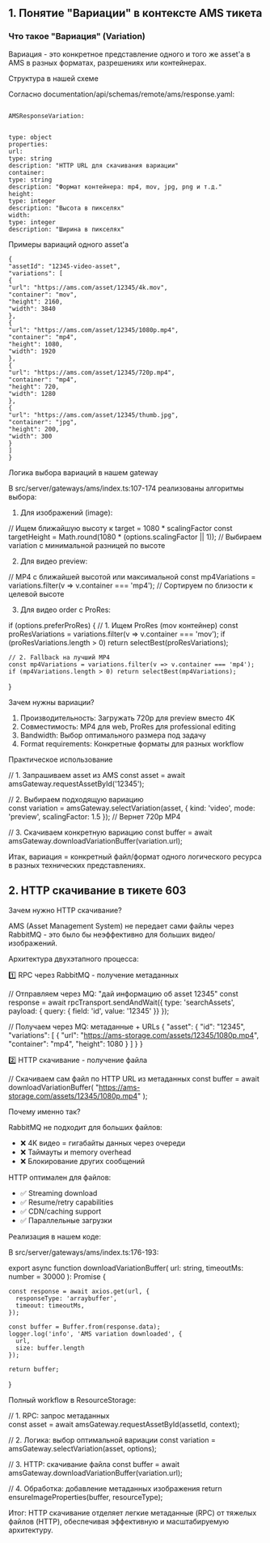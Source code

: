 ## 1. Понятие "Вариации" в контексте AMS тикета

### Что такое "Вариация" (Variation)

Вариация - это конкретное представление одного и того же asset'а в AMS в разных форматах, разрешениях или контейнерах.

Структура в нашей схеме

Согласно documentation/api/schemas/remote/ams/response.yaml:

```

AMSResponseVariation:


type: object
properties:
url:
type: string
description: "HTTP URL для скачивания вариации"
container:
type: string
description: "Формат контейнера: mp4, mov, jpg, png и т.д."
height:
type: integer
description: "Высота в пикселях"
width:
type: integer
description: "Ширина в пикселях"
```

Примеры вариаций одного asset'а
```
{
"assetId": "12345-video-asset",
"variations": [
{
"url": "https://ams.com/asset/12345/4k.mov",
"container": "mov",
"height": 2160,
"width": 3840
},
{
"url": "https://ams.com/asset/12345/1080p.mp4",
"container": "mp4",
"height": 1080,
"width": 1920
},
{
"url": "https://ams.com/asset/12345/720p.mp4",
"container": "mp4",
"height": 720,
"width": 1280
},
{
"url": "https://ams.com/asset/12345/thumb.jpg",
"container": "jpg",
"height": 200,
"width": 300
}
]
}
```

Логика выбора вариаций в нашем gateway

В src/server/gateways/ams/index.ts:107-174 реализованы алгоритмы выбора:

1. Для изображений (image):

// Ищем ближайшую высоту к target = 1080 * scalingFactor
const targetHeight = Math.round(1080 * (options.scalingFactor || 1));
// Выбираем variation с минимальной разницей по высоте

2. Для видео preview:

// MP4 с ближайшей высотой или максимальной
const mp4Variations = variations.filter(v => v.container === 'mp4');
// Сортируем по близости к целевой высоте

3. Для видео order с ProRes:

if (options.preferProRes) {
// 1. Ищем ProRes (mov контейнер)
const proResVariations = variations.filter(v => v.container === 'mov');
if (proResVariations.length > 0) return selectBest(proResVariations);

    // 2. Fallback на лучший MP4
    const mp4Variations = variations.filter(v => v.container === 'mp4');
    if (mp4Variations.length > 0) return selectBest(mp4Variations);
}

Зачем нужны вариации?

1. Производительность: Загружать 720p для preview вместо 4K
2. Совместимость: MP4 для web, ProRes для professional editing
3. Bandwidth: Выбор оптимального размера под задачу
4. Format requirements: Конкретные форматы для разных workflow

Практическое использование

// 1. Запрашиваем asset из AMS
const asset = await amsGateway.requestAssetById('12345');

// 2. Выбираем подходящую вариацию  
const variation = amsGateway.selectVariation(asset, {
kind: 'video',
mode: 'preview',
scalingFactor: 1.5
}); // Вернет 720p MP4

// 3. Скачиваем конкретную вариацию
const buffer = await amsGateway.downloadVariationBuffer(variation.url);

Итак, вариация = конкретный файл/формат одного логического ресурса в разных технических представлениях.


## 2.  HTTP скачивание в тикете 603

Зачем нужно HTTP скачивание?

AMS (Asset Management System) не передает сами файлы через RabbitMQ - это было бы неэффективно для больших видео/изображений.

Архитектура двухэтапного процесса:

1️⃣ RPC через RabbitMQ - получение метаданных

// Отправляем через MQ: "дай информацию об asset 12345"
const response = await rpcTransport.sendAndWait({
type: 'searchAssets',
payload: { query: { field: 'id', value: '12345' }}
});

// Получаем через MQ: метаданные + URLs
{
"asset": {
"id": "12345",
"variations": [
{
"url": "https://ams-storage.com/assets/12345/1080p.mp4",
"container": "mp4",
"height": 1080
}
]
}
}

2️⃣ HTTP скачивание - получение файла

// Скачиваем сам файл по HTTP URL из метаданных
const buffer = await downloadVariationBuffer(
"https://ams-storage.com/assets/12345/1080p.mp4"
);

Почему именно так?

RabbitMQ не подходит для больших файлов:

- ❌ 4K видео = гигабайты данных через очереди
- ❌ Таймауты и memory overhead
- ❌ Блокирование других сообщений

HTTP оптимален для файлов:

- ✅ Streaming download
- ✅ Resume/retry capabilities
- ✅ CDN/caching support
- ✅ Параллельные загрузки

Реализация в нашем коде:

В src/server/gateways/ams/index.ts:176-193:

export async function downloadVariationBuffer(
url: string,
timeoutMs: number = 30000
): Promise<Buffer> {

    const response = await axios.get(url, {
      responseType: 'arraybuffer',
      timeout: timeoutMs,
    });

    const buffer = Buffer.from(response.data);
    logger.log('info', 'AMS variation downloaded', {
      url,
      size: buffer.length
    });

    return buffer;
}

Полный workflow в ResourceStorage:

// 1. RPC: запрос метаданных  
const asset = await amsGateway.requestAssetById(assetId, context);

// 2. Логика: выбор оптимальной вариации
const variation = amsGateway.selectVariation(asset, options);

// 3. HTTP: скачивание файла
const buffer = await amsGateway.downloadVariationBuffer(variation.url);

// 4. Обработка: добавление метаданных изображения
return ensureImageProperties(buffer, resourceType);

Итог: HTTP скачивание отделяет легкие метаданные (RPC) от тяжелых файлов (HTTP), обеспечивая эффективную и масштабируемую архитектуру.
